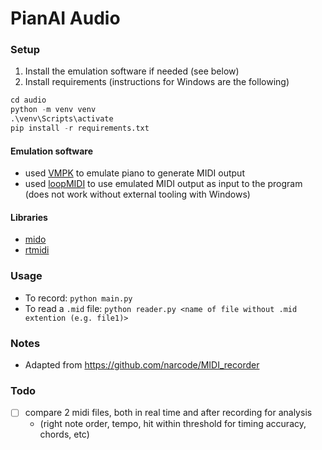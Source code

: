 # PianAI Audio


### Setup
1. Install the emulation software if needed (see below)
2. Install requirements (instructions for Windows are the following)
```python
cd audio
python -m venv venv
.\venv\Scripts\activate
pip install -r requirements.txt
```

#### Emulation software
- used [VMPK](https://vmpk.sourceforge.io/) to emulate piano to generate MIDI output
- used [loopMIDI](https://www.tobias-erichsen.de/software/loopmidi.html) to use emulated MIDI output as input to the program (does not work without external tooling with Windows)

#### Libraries
- [mido](https://mido.readthedocs.io/en/stable/index.html)
- [rtmidi](https://spotlightkid.github.io/python-rtmidi/rtmidi.html#)

### Usage

- To record: `python main.py`
- To read a `.mid` file: `python reader.py <name of file without .mid extention (e.g. file1)>`


### Notes
- Adapted from https://github.com/narcode/MIDI_recorder

### Todo

- [ ] compare 2 midi files, both in real time and after recording for analysis
  - (right note order, tempo, hit within threshold for timing accuracy, chords, etc)
